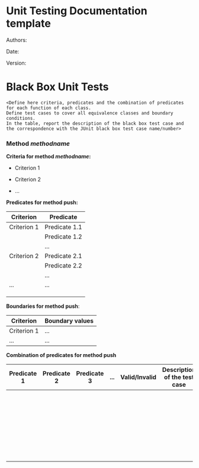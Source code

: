 # Unit Testing Documentation template

Authors:

Date:

Version:





# Black Box Unit Tests

```
<Define here criteria, predicates and the combination of predicates for each function of each class.
Define test cases to cover all equivalence classes and boundary conditions.
In the table, report the description of the black box test case and the correspondence with the JUnit black box test case name/number>
```



### Method $methodname$



**Criteria for method $methodname$:**
	

- Criterion 1

- Criterion 2

- ...

  

**Predicates for method push:**

| Criterion   | Predicate     |
| ----------- | ------------- |
| Criterion 1 | Predicate 1.1 |
|             | Predicate 1.2 |
|             | ...           |
| Criterion 2 | Predicate 2.1 |
|             | Predicate 2.2 |
|             | ...           |
| ...         | ...           |
|             |               |
|             |               |
|             |               |



**Boundaries for method push**:

| Criterion   | Boundary values |
| ----------- | --------------- |
| Criterion 1 | ...             |
| ...         | ...             |



 **Combination of predicates for method push**

| Predicate 1 | Predicate 2 | Predicate 3 | ...  | Valid/Invalid | Description of the test case | JUnit test case |
| ----------- | ----------- | ----------- | ---- | ------------- | ---------------------------- | --------------- |
|             |             |             |      |               |                              |                 |
|             |             |             |      |               |                              |                 |
|             |             |             |      |               |                              |                 |
|             |             |             |      |               |                              |                 |
|             |             |             |      |               |                              |                 |
|             |             |             |      |               |                              |                 |
|             |             |             |      |               |                              |                 |
|             |             |             |      |               |                              |                 |
|             |             |             |      |               |                              |                 |
|             |             |             |      |               |                              |                 |
|             |             |             |      |               |                              |                 |
|             |             |             |      |               |                              |                 |
|             |             |             |      |               |                              |                 |
|             |             |             |      |               |                              |                 |
|             |             |             |      |               |                              |                 |
|             |             |             |      |               |                              |                 |
|             |             |             |      |               |                              |                 |
|             |             |             |      |               |                              |                 |
|             |             |             |      |               |                              |                 |
|             |             |             |      |               |                              |                 |
|             |             |             |      |               |                              |                 |
|             |             |             |      |               |                              |                 |
|             |             |             |      |               |                              |                 |
|             |             |             |      |               |                              |                 |
|             |             |             |      |               |                              |                 |
|             |             |             |      |               |                              |                 |
|             |             |             |      |               |                              |                 |
|             |             |             |      |               |                              |                 |
|             |             |             |      |               |                              |                 |
|             |             |             |      |               |                              |                 |
|             |             |             |      |               |                              |                 |
|             |             |             |      |               |                              |                 |


